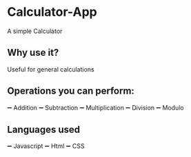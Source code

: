 # Calculator-App


A simple Calculator

## Why use it?

Useful for general calculations

## Operations you can perform:

➖ Addition
➖ Subtraction
➖ Multiplication
➖ Division
➖ Modulo

## Languages used

➖ Javascript
➖ Html
➖ CSS
